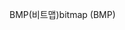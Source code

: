 <span data-ttu-id="2eb44-101">BMP(비트맵)</span><span class="sxs-lookup"><span data-stu-id="2eb44-101">bitmap (BMP)</span></span>